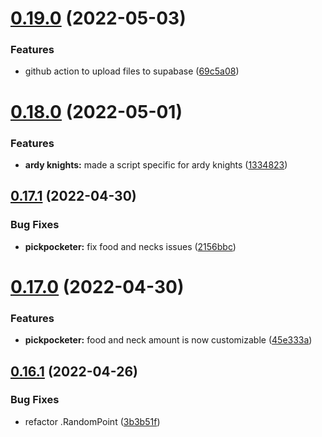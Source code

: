 # [0.19.0](https://github.com/Torwent/FreeWaspBots/compare/v0.18.0...v0.19.0) (2022-05-03)


### Features

* github action to upload files to supabase ([69c5a08](https://github.com/Torwent/FreeWaspBots/commit/69c5a081f31f8e489a2f68aa606ad41126d49df2))



# [0.18.0](https://github.com/Torwent/FreeWaspBots/compare/v0.17.1...v0.18.0) (2022-05-01)


### Features

* **ardy knights:** made a script specific for ardy knights ([1334823](https://github.com/Torwent/FreeWaspBots/commit/1334823409d47076281c55e64d6100f6f01591d4))



## [0.17.1](https://github.com/Torwent/FreeWaspBots/compare/v0.17.0...v0.17.1) (2022-04-30)


### Bug Fixes

* **pickpocketer:** fix food and necks issues ([2156bbc](https://github.com/Torwent/FreeWaspBots/commit/2156bbc4a588d9eb99641d39718d64c47cb777c5))



# [0.17.0](https://github.com/Torwent/FreeWaspBots/compare/v0.16.1...v0.17.0) (2022-04-30)


### Features

* **pickpocketer:** food and neck amount is now customizable ([45e333a](https://github.com/Torwent/FreeWaspBots/commit/45e333a29facea666a911e91b42cd93385ea2298))



## [0.16.1](https://github.com/Torwent/FreeWaspBots/compare/v0.16.0...v0.16.1) (2022-04-26)


### Bug Fixes

* refactor .RandomPoint ([3b3b51f](https://github.com/Torwent/FreeWaspBots/commit/3b3b51ff0f2f320a8ab571295beeb14efec0d2a2))



